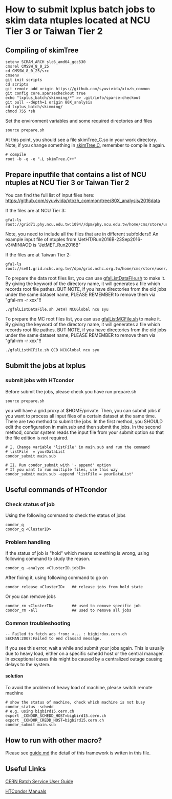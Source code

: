 # How to submit lxplus batch jobs to skim data ntuples located at NCU Tier 3 or Taiwan Tier 2
## Compiling of skimTree

```
setenv SCRAM_ARCH slc6_amd64_gcc530
cmsrel CMSSW_8_0_25
cd CMSSW_8_0_25/src
cmsenv
git init scripts
cd scripts
git remote add origin https://github.com/syuvivida/xtozh_common
git config core.sparsecheckout true
echo "lxplus_batch/skimming/*" >> .git/info/sparse-checkout
git pull --depth=1 origin 80X_analysis
cd lxplus_batch/skimming/
chmod 755 *sh
```
Set the environment variables and some required directories and files
```
source prepare.sh
```

At this point, you should see a file skimTree_C.so in your work directory. Note, if you change something in [skimTree.C](skimTree.C), remember to compile it again.
```
# compile
root -b -q -e ".L skimTree.C++"
```

## Prepare inputfile that contains a list of NCU ntuples at NCU Tier 3 or Taiwan Tier 2

You can find the full list of input files here: https://github.com/syuvivida/xtozh_common/tree/80X_analysis/2016data


If the files are at NCU Tier 3:
```
gfal-ls root://grid71.phy.ncu.edu.tw:1094//dpm/phy.ncu.edu.tw/home/cms/store/user/syu/SingleMuon/
```
Note, you need to include all the files that are in different subfolders!!
An example input file of ntuples from /JetHT/Run2016B-23Sep2016-v3/MINIAOD is "JetMET_Run2016B"

If the files are at Taiwan Tier 2:
```
gfal-ls root://se01.grid.nchc.org.tw//dpm/grid.nchc.org.tw/home/cms/store/user/syu/SingleMuon
```

To prepare the data root files list, you can use [gfalListDataFile.sh](gfalListDataFile.sh) to make it. 
By giving the keyword of the directory name, it will generates a file which records root file pathes. BUT NOTE, if you have directories from the old jobs under the same dataset name, PLEASE REMEMBER to remove them via "gfal-rm -r xxx"!!
```
./gfalListDataFile.sh JetHT NCUGlobal ncu syu
```

To prepare the MC root files list, you can use [gfalListMCFile.sh](gfalListMCFile.sh) to make it. 
By giving the keyword of the directory name, it will generates a file which records root file pathes. BUT NOTE, if you have directories from the old jobs under the same dataset name, PLEASE REMEMBER to remove them via "gfal-rm -r xxx"!!
```
./gfalListMCFile.sh QCD NCUGlobal ncu syu
```


## Submit the jobs at lxplus

### submit jobs with HTcondor
Before submit the jobs, please check you have run prepare.sh
```
source prepare.sh
```

you will have a grid.proxy at $HOME/private. Then, you can submit jobs if you want to process all input files of a certain dataset at the same time. There are two method to submit the jobs. In the first method, you SHOULD edit the configuration in main.sub and then submit the jobs. In the second method, condor system reads the input file from your submit option so that the file edition is not required. 


```
# I. Change variable 'listFile' in main.sub and run the command
# listFile  = yourDataList
condor_submit main.sub

# II. Run condor_submit with '- append' option
# If you want to run multiple files, use this way
condor_submit main.sub -append "listFile = yourDataList"
```
## Useful commands of HTcondor
### Check status of job
Using the following command to check the status of jobs
```
condor_q
condor_q <ClusterID>
```
### Problem handling
If the status of job is "hold" which means something is wrong, using following command to study the reason.
```
condor_q -analyze <ClusterID.jobID>
```
After fixing it, using following command to go on

```
condor_release <ClusterID>   ## release jobs from hold state
```
Or you can remove jobs
```
condor_rm <ClusterID>        ## used to remove specific job
condor_rm -all               ## used to remove all jobs
```
### Common troubleshooting
```
-- Failed to fetch ads from: <... : bigbirdxx.cern.ch
SECMAN:2007:Failed to end classad message.
```
If you see this error, wait a while and submit your jobs again. This is usually due to heavy load, either on a specific schedd host or the central manager. In exceptional cases this might be caused by a centralized outage causing delays to the system.
#### solution
To avoid the problem of heavy load of machine, please switch remote machine
```
# show the status of machine, check which machine is not busy
condor_status -schedd
# e.g. using bigbird15.cern.ch
export _CONDOR_SCHEDD_HOST=bigbird15.cern.ch
export _CONDOR_CREDD_HOST=bigbird15.cern.ch 
condor_submit main.sub
```
## How to run with other macro?
Please see [guide.md](Guide/guide.md)
the detail of this framework is writen in this file.

## Useful Links
[CERN Batch Service User Guide](http://batchdocs.web.cern.ch/batchdocs/tutorial/introduction.html)

[HTCondor Manuals](http://research.cs.wisc.edu/htcondor/manual/)

